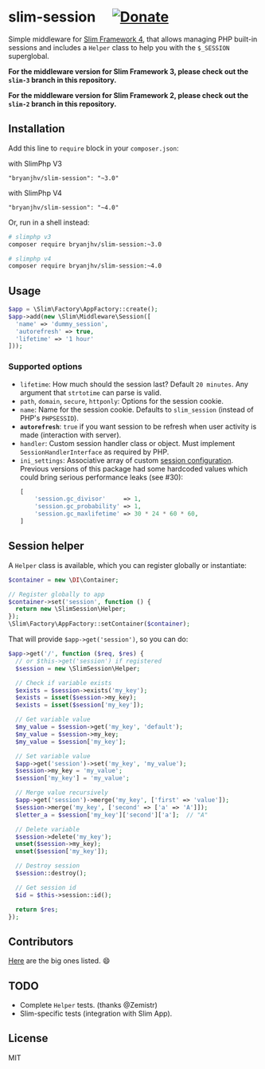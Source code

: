 # slim-session &nbsp;&nbsp;&nbsp; [![Donate][paybtn]][paylnk]

Simple middleware for [Slim Framework 4][slim], that allows managing PHP
built-in sessions and includes a `Helper` class to help you with the `$_SESSION`
superglobal.

**For the middleware version for Slim Framework 3, please check out the `slim-3`
branch in this repository.**

**For the middleware version for Slim Framework 2, please check out the `slim-2`
branch in this repository.**


## Installation

Add this line to `require` block in your `composer.json`:

with SlimPhp V3
```
"bryanjhv/slim-session": "~3.0"
```

with SlimPhp V4
```
"bryanjhv/slim-session": "~4.0"
```

Or, run in a shell instead:

```sh
# slimphp v3
composer require bryanjhv/slim-session:~3.0
```


```sh
# slimphp v4
composer require bryanjhv/slim-session:~4.0
```


## Usage

```php
$app = \Slim\Factory\AppFactory::create();
$app->add(new \Slim\Middleware\Session([
  'name' => 'dummy_session',
  'autorefresh' => true,
  'lifetime' => '1 hour'
]));
```


### Supported options

* `lifetime`: How much should the session last? Default `20 minutes`. Any
  argument that `strtotime` can parse is valid.
* `path`, `domain`, `secure`, `httponly`: Options for the session cookie.
* `name`: Name for the session cookie. Defaults to `slim_session` (instead of
  PHP's `PHPSESSID`).
* **`autorefresh`**: `true` if you want session to be refresh when user activity
  is made (interaction with server).
* `handler`: Custom session handler class or object. Must implement
  `SessionHandlerInterface` as required by PHP.
* `ini_settings`: Associative array of custom [session configuration][sesscfg].
  Previous versions of this package had some hardcoded values which could bring
  serious performance leaks (see #30):
  ```php
  [
      'session.gc_divisor'     => 1,
      'session.gc_probability' => 1,
      'session.gc_maxlifetime' => 30 * 24 * 60 * 60,
  ]
  ```


## Session helper

A `Helper` class is available, which you can register globally or instantiate:

```php
$container = new \DI\Container;

// Register globally to app
$container->set('session', function () {
  return new \SlimSession\Helper;
});
\Slim\Factory\AppFactory::setContainer($container);
```

That will provide `$app->get('session')`, so you can do:

```php
$app->get('/', function ($req, $res) {
  // or $this->get('session') if registered
  $session = new \SlimSession\Helper;

  // Check if variable exists
  $exists = $session->exists('my_key');
  $exists = isset($session->my_key);
  $exists = isset($session['my_key']);

  // Get variable value
  $my_value = $session->get('my_key', 'default');
  $my_value = $session->my_key;
  $my_value = $session['my_key'];

  // Set variable value
  $app->get('session')->set('my_key', 'my_value');
  $session->my_key = 'my_value';
  $session['my_key'] = 'my_value';

  // Merge value recursively
  $app->get('session')->merge('my_key', ['first' => 'value']);
  $session->merge('my_key', ['second' => ['a' => 'A']]);
  $letter_a = $session['my_key']['second']['a'];  // "A"

  // Delete variable
  $session->delete('my_key');
  unset($session->my_key);
  unset($session['my_key']);

  // Destroy session
  $session::destroy();

  // Get session id
  $id = $this->session::id();

  return $res;
});
```


## Contributors

[Here][contributors] are the big ones listed. :smile:


## TODO

- Complete `Helper` tests. (thanks @Zemistr)
- Slim-specific tests (integration with Slim App).


## License

MIT


[slim]: https://www.slimframework.com/docs/v4/
[sesscfg]: http://php.net/manual/en/session.configuration.php
[contributors]: https://github.com/bryanjhv/slim-session/graphs/contributors

[paybtn]: https://www.paypalobjects.com/en_US/i/btn/btn_donate_SM.gif
[paylnk]: https://www.paypal.com/cgi-bin/webscr?cmd=_s-xclick&hosted_button_id=DVB7SSMVSHGTN
